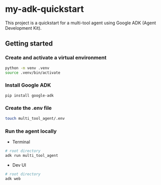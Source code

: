 # my-adk-quickstart

This project is a quickstart for a multi-tool agent using Google ADK (Agent Development Kit).

## Getting started

### Create and activate a virtual environment

```bash
python -m venv .venv
source .venv/bin/activate
```

### Install Google ADK

```bash
pip install google-adk
```

### Create the .env file

```bash
touch multi_tool_agent/.env
```

### Run the agent locally

- Terminal

```bash
# root directory
adk run multi_tool_agent
```

- Dev UI

```bash
# root directory
adk web
```

